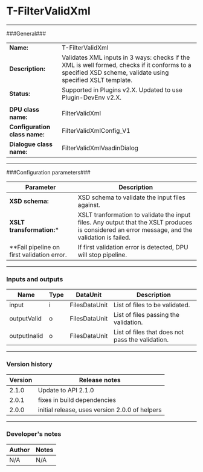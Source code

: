 # T-FilterValidXml #
----------

###General###

|                              |                                                               |
|------------------------------|---------------------------------------------------------------|
|**Name:**                     |T-FilterValidXml                                              |
|**Description:**              |Validates XML inputs in 3 ways: checks if the XML is well formed, checks if it conforms to a specified XSD scheme, validate using specified XSLT template. |
|**Status:**                   |Supported in Plugins v2.X. Updated to use Plugin-DevEnv v2.X.       |
|                              |                                                               |
|**DPU class name:**           |FilterValidXml     |
|**Configuration class name:** |FilterValidXmlConfig_V1                           |
|**Dialogue class name:**      |FilterValidXmlVaadinDialog |

***

###Configuration parameters###


|Parameter                        |Description                             |                                                        
|---------------------------------|----------------------------------------|
|**XSD schema:** |XSD schema to validate the input files against.  |
|**XSLT transformation:*** |XSLT tranformation to validate the input files. Any output that the XSLT produces is considered an error message, and the validation is failed.|
|**Fail pipeline on first validation error. | If first validation error is detected, DPU will stop pipeline. |

***

### Inputs and outputs ###

|Name                |Type       |DataUnit                         |Description                        |
|--------------------|-----------|---------------------------------|-----------------------------------|
|input |i |FilesDataUnit  |List of files to be validated.  |
|outputValid|o |FilesDataUnit |List of files passing the validation. |
|outputInalid|o |FilesDataUnit |List of files that does not pass the validation. |

***

### Version history ###

|Version            |Release notes                                   |
|-------------------|------------------------------------------------|
|2.1.0            | Update to API 2.1.0        |
|2.0.1              | fixes in build dependencies |
|2.0.0              | initial release, uses version 2.0.0 of helpers |                                


***

### Developer's notes ###

|Author            |Notes                 |
|------------------|----------------------|
|N/A               |N/A                   | 

